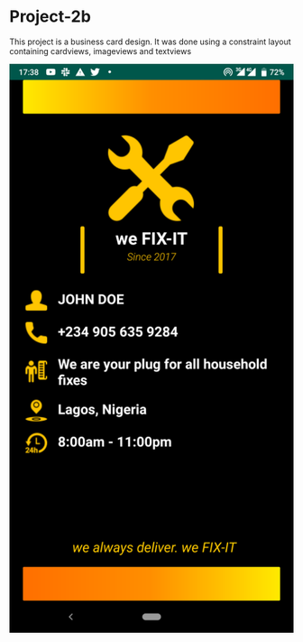 # Project-2b
This project is a business card design. It was done using a constraint layout containing 
cardviews, imageviews and textviews

![Business card design](images/business_page.png)
